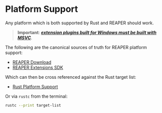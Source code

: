# Platform Support

Any platform which is both supported by Rust and REAPER should work.

> **Important**: [_**extension plugins built for Windows must be built with MSVC**_](https://www.reaper.fm/sdk/plugin/plugin.php).

The following are the canonical sources of truth for REAPER platform support:

- [REAPER Download](https://www.reaper.fm/download.php)
- [REAPER Extensions SDK](https://www.reaper.fm/sdk/plugin/plugin.php)

Which can then be cross referenced against the Rust target list:

- [Rust Platform Support](https://doc.rust-lang.org/rustc/platform-support.html)

Or via `rustc` from the terminal:
```sh
rustc --print target-list
```

